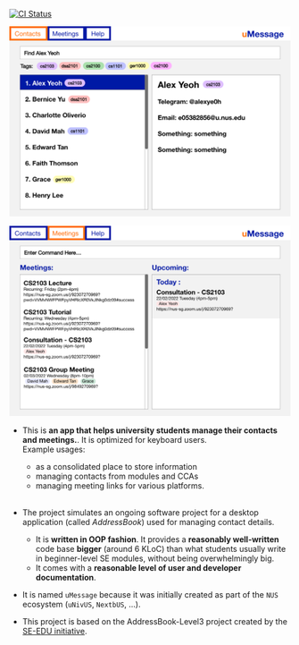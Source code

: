 [![CI Status](https://github.com/se-edu/addressbook-level3/workflows/Java%20CI/badge.svg)](https://github.com/AY2122S2-CS2103-W16-2/tp/actions)

![Ui](docs/images/Ui.png)

![Ui2](docs/images/Ui2.png)

* This is **an app that helps university students manage their contacts and meetings.**. It is optimized for keyboard users.<br>
  Example usages:
  * as a consolidated place to store information
  * managing contacts from modules and CCAs
  * managing meeting links for various platforms.
  
  <br>
* The project simulates an ongoing software project for a desktop application (called _AddressBook_) used for managing contact details.
  * It is **written in OOP fashion**. It provides a **reasonably well-written** code base **bigger** (around 6 KLoC) than what students usually write in beginner-level SE modules, without being overwhelmingly big.
  * It comes with a **reasonable level of user and developer documentation**.
* It is named `uMessage` because it was initially created as part of the `NUS` ecosystem (`uNivUS`, `NextbUS`, ...).
* This project is based on the AddressBook-Level3 project created by the [SE-EDU initiative](https://se-education.org).


